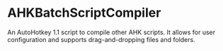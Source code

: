 # AHKBatchScriptCompiler
An AutoHotkey 1.1 script to compile other AHK scripts. It allows for user configuration and supports drag-and-dropping files and folders.
